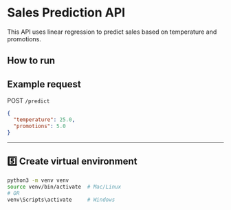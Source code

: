 # Sales Prediction API

This API uses linear regression to predict sales based on temperature and promotions.

## How to run

## Example request
POST `/predict`
```json
{
  "temperature": 25.0,
  "promotions": 5.0
}
```

---

## **5️⃣ Create virtual environment**
```bash
python3 -m venv venv
source venv/bin/activate  # Mac/Linux
# OR
venv\Scripts\activate     # Windows
